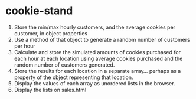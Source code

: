 # cookie-stand

1. Store the min/max hourly customers, and the average cookies per customer, in object properties
2. Use a method of that object to generate a random number of customers per hour
3. Calculate and store the simulated amounts of cookies purchased for each hour at each location using average cookies purchased and the random number of customers generated.
4. Store the results for each location in a separate array… perhaps as a property of the object representing that location.
5. Display the values of each array as unordered lists in the browser.
6. Display the lists on sales.html
